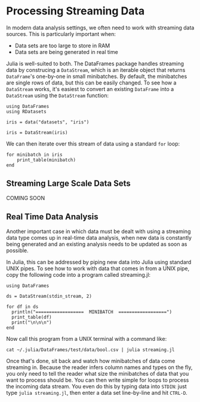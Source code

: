 # Processing Streaming Data

In modern data analysis settings, we often need to work with streaming data
sources. This is particularly important when:

* Data sets are too large to store in RAM
* Data sets are being generated in real time

Julia is well-suited to both. The DataFrames package handles streaming
data by construcing a `DataStream`, which is an iterable object that
returns `DataFrame`'s one-by-one in small minibatches. By default, the
minibatches are single rows of data, but this can be easily changed. To
see how a `DataStream` works, it's easiest to convert an existing `DataFrame`
into a `DataStream` using the `DataStream` function:

    using DataFrames
    using RDatasets

    iris = data("datasets", "iris")

    iris = DataStream(iris)

We can then iterate over this stream of data using a standard `for` loop:

    for minibatch in iris
    	print_table(minibatch)
    end

## Streaming Large Scale Data Sets

COMING SOON

## Real Time Data Analysis

Another important case in which data must be dealt with using a streaming data
type comes up in real-time data analysis, when new data is constantly being
generated and an existing analysis needs to be updated as soon as possible.

In Julia, this can be addressed by piping new data into Julia using standard
UNIX pipes. To see how to work with data that comes in from a UNIX pipe,
copy the  following code into a program called streaming.jl:

	using DataFrames

	ds = DataStream(stdin_stream, 2)
	
	for df in ds
	  println("==================  MINIBATCH  ==================")
	  print_table(df)
	  print("\n\n\n")
	end

Now call this program from a UNIX terminal with a command like:

	cat ~/.julia/DataFrames/test/data/bool.csv | julia streaming.jl

Once that's done, sit back and watch how minibatches of data come streaming
in. Because the reader infers column names and types on the fly, you only
need to tell the reader what size the minibatches of data that you want to
process should be. You can then write simple for loops to process the
incoming data stream. You even do this by typing data into `STDIN`: just type
`julia streaming.jl`, then enter a data set line-by-line and hit `CTRL-D`.
